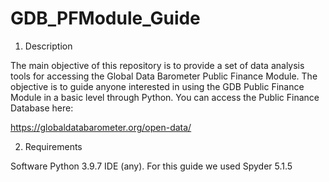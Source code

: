 # GDB_PFModule_Guide

1. Description


The main objective of this repository is to provide a set of data analysis tools for accessing the Global Data Barometer Public Finance Module. The objective is to guide anyone interested in using the GDB Public Finance Module in a basic level through Python. You can access the Public Finance Database here: 

https://globaldatabarometer.org/open-data/


2. Requirements

Software
Python 3.9.7
IDE (any). For this guide we used Spyder 5.1.5
